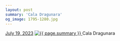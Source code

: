 ```yaml
---
layout: post
summary: 'Cala Dragunara'
og_image: 1795-1280.jpg
---
```


<p>
  <time>
    <a href="/1795">July 19, 2023</a>
  </time>
  <a href="/1795">
    <img src="{{ site.assets_url }}/1795-640.jpg" srcset="{{ site.assets_url }}/1795-320.jpg 320w, {{ site.assets_url }}/1795-640.jpg 640w, {{ site.assets_url }}/1795-960.jpg 960w, {{ site.assets_url }}/1795-1280.jpg 1280w" sizes="(min-width: 700px) 50vw, calc(100vw - 2rem)" alt="{{ page.summary }}" />
  </a>
  <span>Cala Dragunara</span>
</p>
